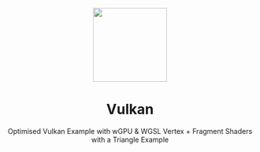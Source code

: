 <p align="center">
  <img src="https://avatars.githubusercontent.com/u/138057124?s=200&v=4" width="150" />
</p>
<h1 align="center">Vulkan</h1>

<p align="center">Optimised Vulkan Example with wGPU & WGSL Vertex + Fragment Shaders with a Triangle Example</p>

